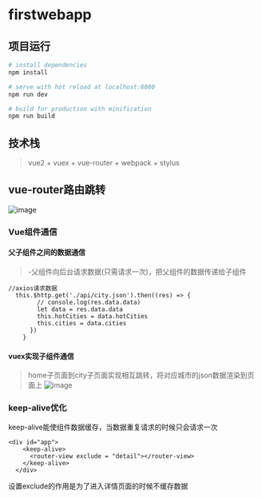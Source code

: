 # firstwebapp
## 项目运行
``` bash
# install dependencies
npm install

# serve with hot reload at localhost:8080
npm run dev

# build for production with minification
npm run build
```
## 技术栈
> vue2 + vuex + vue-router + webpack + stylus

## vue-router路由跳转
![image](https://user-images.githubusercontent.com/55476631/137483851-9c151304-ccf3-41ec-beeb-3bdf2a58c1a3.gif)
### Vue组件通信
#### 父子组件之间的数据通信
> -父组件向后台请求数据(只需请求一次)，把父组件的数据传递给子组件
```angular2html
//axios请求数据
  this.$http.get('./api/city.json').then((res) => {
        // console.log(res.data.data)
        let data = res.data.data
        this.hotCities = data.hotCities
        this.cities = data.cities
      })
    }
```
#### vuex实现子组件通信
> home子页面到city子页面实现相互跳转，将对应城市的json数据渲染到页面上
![image](https://user-images.githubusercontent.com/55476631/137486067-d8325ac4-f789-4bb9-b416-5e05d96d950e.gif)

### keep-alive优化
keep-alive能使组件数据缓存，当数据重复请求的时候只会请求一次
```angular2html
<div id="app">
    <keep-alive>
      <router-view exclude = "detail"></router-view>
    </keep-alive>
  </div>
```
设置exclude的作用是为了进入详情页面的时候不缓存数据

